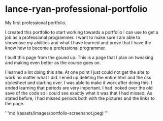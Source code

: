 # lance-ryan-professional-portfolio
My first professional portfolio.


I created this portfolio to start working towards a portfolio I can use to get a job as a professional programmer. I want to make sure I am able to showcase my abilities and what I have learned and prove that I have the know how to become a professional programmer.

I built this page from the gound up. This is a page that I plan on tweaking and making even better as the course goes on.

I learned a lot doing this site. At one point I just could not get the site to work no matter what I did. I ened up deleting the entire html and the css stylesheet and starting over. I was able to make it work after doing this. I ended learning that periods are very important. I had looked over the old save of the code so I could see exactly what it was that I had missed. As stated before, I had missed periods both with the pictures and the links to the page.


'''md
!(assets/images/portfolio-screenshot.jpeg)
'''